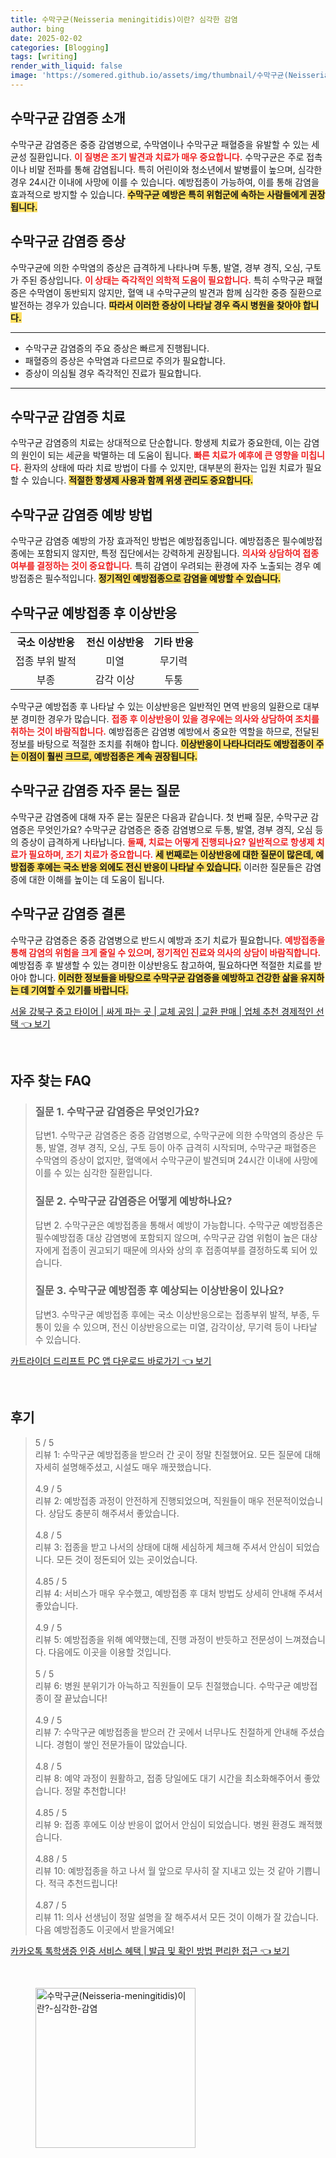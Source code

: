 ```yaml
---
title: 수막구균(Neisseria meningitidis)이란? 심각한 감염
author: bing
date: 2025-02-02
categories: [Blogging]
tags: [writing]
render_with_liquid: false
image: 'https://somered.github.io/assets/img/thumbnail/수막구균(Neisseria-meningitidis)이란?-심각한-감염.webp'
---
```



<h2 id='수막구균-감염증-소개'>수막구균 감염증 소개</h2>

<p>수막구균 감염증은 중증 감염병으로, 수막염이나 수막구균 패혈증을 유발할 수 있는 세균성 질환입니다. <b><span style="color: #ee2323;">이 질병은 조기 발견과 치료가 매우 중요합니다.</span></b> 수막구균은 주로 접촉이나 비말 전파를 통해 감염됩니다. 특히 어린이와 청소년에서 발병률이 높으며, 심각한 경우 24시간 이내에 사망에 이를 수 있습니다. 예방접종이 가능하여, 이를 통해 감염을 효과적으로 방지할 수 있습니다. <b><span style="background-color: #ffe066;">수막구균 예방은 특히 위험군에 속하는 사람들에게 권장됩니다.</span></b></p>

<h2 id='수막구균-감염증-증상'>수막구균 감염증 증상</h2>

<p>수막구균에 의한 수막염의 증상은 급격하게 나타나며 두통, 발열, 경부 경직, 오심, 구토가 주된 증상입니다. <b><span style="color: #ee2323;">이 상태는 즉각적인 의학적 도움이 필요합니다.</span></b> 특히 수막구균 패혈증은 수막염이 동반되지 않지만, 혈액 내 수막구균의 발견과 함께 심각한 중증 질환으로 발전하는 경우가 있습니다. <b><span style="background-color: #ffe066;">따라서 이러한 증상이 나타날 경우 즉시 병원을 찾아야 합니다.</span></b></p>

<hr />

<ul>
    <li>수막구균 감염증의 주요 증상은 빠르게 진행됩니다.</li>
    <li>패혈증의 증상은 수막염과 다르므로 주의가 필요합니다.</li>
    <li>증상이 의심될 경우 즉각적인 진료가 필요합니다.</li>
</ul>

<hr />

<h2 id='수막구균-감염증-치료'>수막구균 감염증 치료</h2>

<p>수막구균 감염증의 치료는 상대적으로 단순합니다. 항생제 치료가 중요한데, 이는 감염의 원인이 되는 세균을 박멸하는 데 도움이 됩니다. <b><span style="color: #ee2323;">빠른 치료가 예후에 큰 영향을 미칩니다.</span></b> 환자의 상태에 따라 치료 방법이 다를 수 있지만, 대부분의 환자는 입원 치료가 필요할 수 있습니다. <b><span style="background-color: #ffe066;">적절한 항생제 사용과 함께 위생 관리도 중요합니다.</span></b></p>

<h2 id='수막구균-감염증-예방방법'>수막구균 감염증 예방 방법</h2>

<p>수막구균 감염증 예방의 가장 효과적인 방법은 예방접종입니다. 예방접종은 필수예방접종에는 포함되지 않지만, 특정 집단에서는 강력하게 권장됩니다. <b><span style="color: #ee2323;">의사와 상담하여 접종 여부를 결정하는 것이 중요합니다.</span></b> 특히 감염이 우려되는 환경에 자주 노출되는 경우 예방접종은 필수적입니다. <b><span style="background-color: #ffe066;">정기적인 예방접종으로 감염을 예방할 수 있습니다.</span></b></p>

<h2 id='수막구균-예방접종-이상반응'>수막구균 예방접종 후 이상반응</h2>

<table>
    <tr>
        <td style="text-align: center; height: 17px;"><b>국소 이상반응</b></td>
        <td style="text-align: center; height: 17px;"><b>전신 이상반응</b></td>
        <td style="text-align: center; height: 17px;"><b>기타 반응</b></td>
    </tr>
    <tr>
        <td style="text-align: center; height: 17px;">접종 부위 발적</td>
        <td style="text-align: center; height: 17px;">미열</td>
        <td style="text-align: center; height: 17px;">무기력</td>
    </tr>
    <tr>
        <td style="text-align: center; height: 17px;">부종</td>
        <td style="text-align: center; height: 17px;">감각 이상</td>
        <td style="text-align: center; height: 17px;">두통</td>
    </tr>
</table>

<p>수막구균 예방접종 후 나타날 수 있는 이상반응은 일반적인 면역 반응의 일환으로 대부분 경미한 경우가 많습니다. <b><span style="color: #ee2323;">접종 후 이상반응이 있을 경우에는 의사와 상담하여 조치를 취하는 것이 바람직합니다.</span></b> 예방접종은 감염병 예방에서 중요한 역할을 하므로, 전달된 정보를 바탕으로 적절한 조치를 취해야 합니다. <b><span style="background-color: #ffe066;">이상반응이 나타나더라도 예방접종이 주는 이점이 훨씬 크므로, 예방접종은 계속 권장됩니다.</span></b></p>

<h2 id='수막구균-감염증-자주-묻는-질문'>수막구균 감염증 자주 묻는 질문</h2>

<p>수막구균 감염증에 대해 자주 묻는 질문은 다음과 같습니다. 첫 번째 질문, 수막구균 감염증은 무엇인가요? 수막구균 감염증은 중증 감염병으로 두통, 발열, 경부 경직, 오심 등의 증상이 급격하게 나타납니다. <b><span style="color: #ee2323;">둘째, 치료는 어떻게 진행되나요? 일반적으로 항생제 치료가 필요하며, 조기 치료가 중요합니다.</span></b> <b><span style="background-color: #ffe066;">세 번째로는 이상반응에 대한 질문이 많은데, 예방접종 후에는 국소 반응 외에도 전신 반응이 나타날 수 있습니다.</span></b> 이러한 질문들은 감염증에 대한 이해를 높이는 데 도움이 됩니다.</p>

<h2 id='수막구균-감염증-결론'>수막구균 감염증 결론</h2>

<p>수막구균 감염증은 중증 감염병으로 반드시 예방과 조기 치료가 필요합니다. <b><span style="color: #ee2323;">예방접종을 통해 감염의 위험을 크게 줄일 수 있으며, 정기적인 진료와 의사의 상담이 바람직합니다.</span></b> 예방접종 후 발생할 수 있는 경미한 이상반응도 참고하여, 필요하다면 적절한 치료를 받아야 합니다. <b><span style="background-color: #ffe066;">이러한 정보들을 바탕으로 수막구균 감염증을 예방하고 건강한 삶을 유지하는 데 기여할 수 있기를 바랍니다.</span></b></p>


<p><a class="click-button" title="서울 강북구 중고 타이어 | 싸게 파는 곳 | 교체 공임 | 교환 판매 | 업체 추천 경제적인 선택" href="https://somered.github.io/posts/%EC%84%9C%EC%9A%B8-%EA%B0%95%EB%B6%81%EA%B5%AC-%EC%A4%91%EA%B3%A0-%ED%83%80%EC%9D%B4%EC%96%B4-%EC%8B%B8%EA%B2%8C-%ED%8C%8C%EB%8A%94-%EA%B3%B3-%EA%B5%90%EC%B2%B4-%EA%B3%B5%EC%9E%84-%EA%B5%90%ED%99%98-%ED%8C%90%EB%A7%A4-%EC%97%85%EC%B2%B4-%EC%B6%94%EC%B2%9C-%EA%B2%BD%EC%A0%9C%EC%A0%81%EC%9D%B8-%EC%84%A0%ED%83%9D/" rel="dofollow">서울 강북구 중고 타이어 | 싸게 파는 곳 | 교체 공임 | 교환 판매 | 업체 추천 경제적인 선택 👈 보기</a></p><br>
<h2 id='자주_찾는_FAQ'>자주 찾는 FAQ</h2>
<div itemscope="" itemtype="https://schema.org/FAQPage"> 
<blockquote> 
<div itemscope="" itemprop="mainEntity" itemtype="https://schema.org/Question"> 
<h3 itemprop="name">질문 1. 수막구균 감염증은 무엇인가요?</h3> 
<div itemscope="" itemprop="acceptedAnswer" itemtype="https://schema.org/Answer"> 
<span itemprop="text"> 
<p>답변1. 수막구균 감염증은 중증 감염병으로, 수막구균에 의한 수막염의 증상은 두통, 발열, 경부 경직, 오심, 구토 등이 아주 급격히 시작되며, 수막구균 패혈증은 수막염의 증상이 없지만, 혈액에서 수막구균이 발견되며 24시간 이내에 사망에 이를 수 있는 심각한 질환입니다.</p> 
</span> 
</div> 
</div> 
<div itemscope="" itemprop="mainEntity" itemtype="https://schema.org/Question"> 
<h3 itemprop="name">질문 2. 수막구균 감염증은 어떻게 예방하나요?</h3> 
<div itemscope="" itemprop="acceptedAnswer" itemtype="https://schema.org/Answer"> 
<span itemprop="text"> 
<p>답변 2. 수막구균은 예방접종을 통해서 예방이 가능합니다. 수막구균 예방접종은 필수예방접종 대상 감염병에 포함되지 않으며, 수막구균 감염 위험이 높은 대상자에게 접종이 권고되기 때문에 의사와 상의 후 접종여부를 결정하도록 되어 있습니다.</p> 
</span> 
</div> 
</div> 
<div itemscope="" itemprop="mainEntity" itemtype="https://schema.org/Question"> 
<h3 itemprop="name">질문 3. 수막구균 예방접종 후 예상되는 이상반응이 있나요?</h3> 
<div itemscope="" itemprop="acceptedAnswer" itemtype="https://schema.org/Answer"> 
<span itemprop="text"> 
<p>답변3. 수막구균 예방접종 후에는 국소 이상반응으로는 접종부위 발적, 부종, 두통이 있을 수 있으며, 전신 이상반응으로는 미열, 감각이상, 무기력 등이 나타날 수 있습니다.</p> 
</span> 
</div> 
</div> 
</blockquote> 
</div>
<p><a class="click-button" title="카트라이더 드리프트 PC 앱 다운로드 바로가기" href="https://somered.github.io/posts/%EC%B9%B4%ED%8A%B8%EB%9D%BC%EC%9D%B4%EB%8D%94-%EB%93%9C%EB%A6%AC%ED%94%84%ED%8A%B8-PC-%EC%95%B1-%EB%8B%A4%EC%9A%B4%EB%A1%9C%EB%93%9C-%EB%B0%94%EB%A1%9C%EA%B0%80%EA%B8%B0/" rel="dofollow">카트라이더 드리프트 PC 앱 다운로드 바로가기 👈 보기</a></p><br>
<h2 id='후기'>후기</h2>
<div itemscope itemtype="https://schema.org/Product">
  <blockquote>
  <div itemprop="review" itemscope itemtype="https://schema.org/Review">
      <div itemprop="reviewRating" itemscope itemtype="https://schema.org/Rating"> <span itemprop="ratingValue">5</span> / <span itemprop="bestRating">5</span> </div>
      <span itemprop="reviewBody">리뷰 1: 수막구균 예방접종을 받으러 간 곳이 정말 친절했어요. 모든 질문에 대해 자세히 설명해주셨고, 시설도 매우 깨끗했습니다.</span>
  </div>
  <br>
  <div itemprop="review" itemscope itemtype="https://schema.org/Review">
      <div itemprop="reviewRating" itemscope itemtype="https://schema.org/Rating"> <span itemprop="ratingValue">4.9</span> / <span itemprop="bestRating">5</span> </div>
      <span itemprop="reviewBody">리뷰 2: 예방접종 과정이 안전하게 진행되었으며, 직원들이 매우 전문적이었습니다. 상담도 충분히 해주셔서 좋았습니다.</span>
  </div>
  <br>
  <div itemprop="review" itemscope itemtype="https://schema.org/Review">
      <div itemprop="reviewRating" itemscope itemtype="https://schema.org/Rating"> <span itemprop="ratingValue">4.8</span> / <span itemprop="bestRating">5</span> </div>
      <span itemprop="reviewBody">리뷰 3: 접종을 받고 나서의 상태에 대해 세심하게 체크해 주셔서 안심이 되었습니다. 모든 것이 정돈되어 있는 곳이었습니다.</span>
  </div>
  <br>
  <div itemprop="review" itemscope itemtype="https://schema.org/Review">
      <div itemprop="reviewRating" itemscope itemtype="https://schema.org/Rating"> <span itemprop="ratingValue">4.85</span> / <span itemprop="bestRating">5</span> </div>
      <span itemprop="reviewBody">리뷰 4: 서비스가 매우 우수했고, 예방접종 후 대처 방법도 상세히 안내해 주셔서 좋았습니다.</span>
  </div>
  <br>
  <div itemprop="review" itemscope itemtype="https://schema.org/Review">
      <div itemprop="reviewRating" itemscope itemtype="https://schema.org/Rating"> <span itemprop="ratingValue">4.9</span> / <span itemprop="bestRating">5</span> </div>
      <span itemprop="reviewBody">리뷰 5: 예방접종을 위해 예약했는데, 진행 과정이 반듯하고 전문성이 느껴졌습니다. 다음에도 이곳을 이용할 것입니다.</span>
  </div>
  <br>
  <div itemprop="review" itemscope itemtype="https://schema.org/Review">
      <div itemprop="reviewRating" itemscope itemtype="https://schema.org/Rating"> <span itemprop="ratingValue">5</span> / <span itemprop="bestRating">5</span> </div>
      <span itemprop="reviewBody">리뷰 6: 병원 분위기가 아늑하고 직원들이 모두 친절했습니다. 수막구균 예방접종이 잘 끝났습니다!</span>
  </div>
  <br>
  <div itemprop="review" itemscope itemtype="https://schema.org/Review">
      <div itemprop="reviewRating" itemscope itemtype="https://schema.org/Rating"> <span itemprop="ratingValue">4.9</span> / <span itemprop="bestRating">5</span> </div>
      <span itemprop="reviewBody">리뷰 7: 수막구균 예방접종을 받으러 간 곳에서 너무나도 친절하게 안내해 주셨습니다. 경험이 쌓인 전문가들이 많았습니다.</span>
  </div>
  <br>
  <div itemprop="review" itemscope itemtype="https://schema.org/Review">
      <div itemprop="reviewRating" itemscope itemtype="https://schema.org/Rating"> <span itemprop="ratingValue">4.8</span> / <span itemprop="bestRating">5</span> </div>
      <span itemprop="reviewBody">리뷰 8: 예약 과정이 원활하고, 접종 당일에도 대기 시간을 최소화해주어서 좋았습니다. 정말 추천합니다!</span>
  </div>
  <br>
  <div itemprop="review" itemscope itemtype="https://schema.org/Review">
      <div itemprop="reviewRating" itemscope itemtype="https://schema.org/Rating"> <span itemprop="ratingValue">4.85</span> / <span itemprop="bestRating">5</span> </div>
      <span itemprop="reviewBody">리뷰 9: 접종 후에도 이상 반응이 없어서 안심이 되었습니다. 병원 환경도 쾌적했습니다.</span>
  </div>
  <br>
  <div itemprop="review" itemscope itemtype="https://schema.org/Review">
      <div itemprop="reviewRating" itemscope itemtype="https://schema.org/Rating"> <span itemprop="ratingValue">4.88</span> / <span itemprop="bestRating">5</span> </div>
      <span itemprop="reviewBody">리뷰 10: 예방접종을 하고 나서 월 앞으로 무사히 잘 지내고 있는 것 같아 기쁩니다. 적극 추천드립니다!</span>
  </div>
  <br>
  <div itemprop="review" itemscope itemtype="https://schema.org/Review">
      <div itemprop="reviewRating" itemscope itemtype="https://schema.org/Rating"> <span itemprop="ratingValue">4.87</span> / <span itemprop="bestRating">5</span> </div>
      <span itemprop="reviewBody">리뷰 11: 의사 선생님이 정말 설명을 잘 해주셔서 모든 것이 이해가 잘 갔습니다. 다음 예방접종도 이곳에서 받을거예요!</span>
  </div>
  </blockquote>
</div>
<p><a class="click-button" title="카카오톡 톡학생증 인증 서비스 혜택 | 발급 및 확인 방법 편리한 접근" href="https://somered.github.io/posts/%EC%B9%B4%EC%B9%B4%EC%98%A4%ED%86%A1-%ED%86%A1%ED%95%99%EC%83%9D%EC%A6%9D-%EC%9D%B8%EC%A6%9D-%EC%84%9C%EB%B9%84%EC%8A%A4-%ED%98%9C%ED%83%9D-%EB%B0%9C%EA%B8%89-%EB%B0%8F-%ED%99%95%EC%9D%B8-%EB%B0%A9%EB%B2%95-%ED%8E%B8%EB%A6%AC%ED%95%9C-%EC%A0%91%EA%B7%BC/" rel="dofollow">카카오톡 톡학생증 인증 서비스 혜택 | 발급 및 확인 방법 편리한 접근 👈 보기</a></p><br>
<figure class="image"><img src="https://somered.github.io/assets/img/thumbnail/수막구균(Neisseria-meningitidis)이란?-심각한-감염.webp" alt="수막구균(Neisseria-meningitidis)이란?-심각한-감염" width="256" height="256"></figure>
